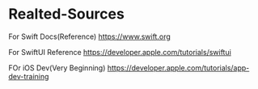 # Realted-Sources

For Swift Docs(Reference)
https://www.swift.org

For SwiftUI Reference
https://developer.apple.com/tutorials/swiftui

FOr iOS Dev(Very Beginning)
https://developer.apple.com/tutorials/app-dev-training


